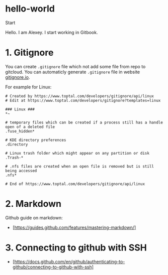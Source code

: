 # hello-world
Start

Hello.
I am Alexey. I start working in Gitbook.

# 1. Gitignore
You can create `.gitignore` file which not add some file from repo to gitcloud.
You can automaticly generate `.gitignore` file in website [gitignore.io](https://www.toptal.com/developers/gitignore).

For example for Linux:
```
# Created by https://www.toptal.com/developers/gitignore/api/linux
# Edit at https://www.toptal.com/developers/gitignore?templates=linux

### Linux ###
*~

# temporary files which can be created if a process still has a handle open of a deleted file
.fuse_hidden*

# KDE directory preferences
.directory

# Linux trash folder which might appear on any partition or disk
.Trash-*

# .nfs files are created when an open file is removed but is still being accessed
.nfs*

# End of https://www.toptal.com/developers/gitignore/api/linux

```

# 2. Markdown
Github guide on markdown:
* [https://guides.github.com/features/mastering-markdown/]

# 3. Connecting to github with SSH
* [https://docs.github.com/en/github/authenticating-to-github/connecting-to-github-with-ssh]
